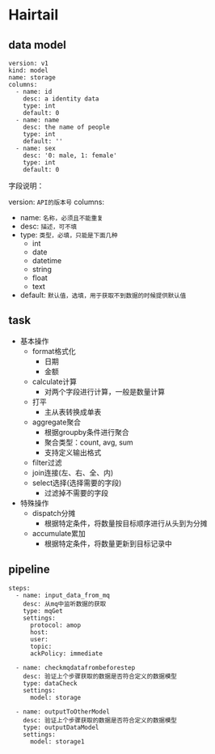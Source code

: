 # Hairtail


## data model

```
version: v1
kind: model
name: storage
columns:
  - name: id
    desc: a identity data
    type: int
    default: 0
  - name: name
    desc: the name of people
    type: int
    default: ''
  - name: sex
    desc: '0: male, 1: female'
    type: int
    default: 0
```

字段说明：

version: `API的版本号`
columns:
- name: `名称，必须且不能重复`
- desc: `描述，可不填`
- type: `类型，必填，只能是下面几种`
  - int
  - date
  - datetime
  - string
  - float
  - text
- default: `默认值，选填，用于获取不到数据的时候提供默认值`

## task

- 基本操作
  - format格式化
      - 日期
      - 金额
  - calculate计算
      - 对两个字段进行计算，一般是数量计算
  - 打平
      - 主从表转换成单表
  - aggregate聚合
      - 根据groupby条件进行聚合
      - 聚合类型：count, avg, sum
      - 支持定义输出格式
  - filter过滤
  - join连接(左、右、全、内)
  - select选择(选择需要的字段)
      - 过滤掉不需要的字段
- 特殊操作
  - dispatch分摊
      - 根据特定条件，将数量按目标顺序进行从头到为分摊
  - accumulate累加
      - 根据特定条件，将数量更新到目标记录中

## pipeline

```
steps:
  - name: input_data_from_mq
    desc: 从mq中监听数据的获取
    type: mqGet
    settings:
      protocol: amop
      host:
      user:
      topic:
      ackPolicy: immediate

  - name: checkmqdatafrombeforestep
    desc: 验证上个步骤获取的数据是否符合定义的数据模型
    type: dataCheck
    settings:
      model: storage

  - name: outputToOtherModel
    desc: 验证上个步骤获取的数据是否符合定义的数据模型
    type: outputDataModel
    settings:
      model: storage1
```

